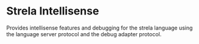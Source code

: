 # Strela Intellisense

Provides intellisense features and debugging for the strela language
using the language server protocol and the debug adapter protocol.
